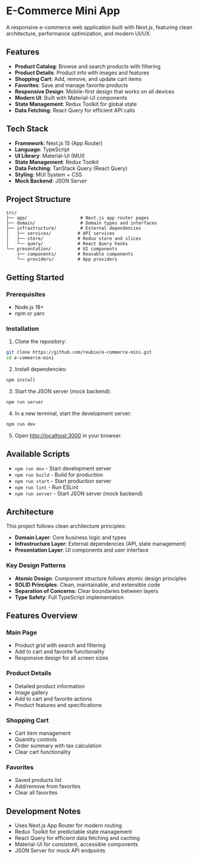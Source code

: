 # E-Commerce Mini App

A responsive e-commerce web application built with Next.js, featuring clean architecture, performance optimization, and modern UI/UX.

## Features

- **Product Catalog**: Browse and search products with filtering
- **Product Details**: Product info with images and features
- **Shopping Cart**: Add, remove, and update cart items
- **Favorites**: Save and manage favorite products
- **Responsive Design**: Mobile-first design that works on all devices
- **Modern UI**: Built with Material-UI components
- **State Management**: Redux Toolkit for global state
- **Data Fetching**: React Query for efficient API calls

## Tech Stack

- **Framework**: Next.js 15 (App Router)
- **Language**: TypeScript
- **UI Library**: Material-UI (MUI)
- **State Management**: Redux Toolkit
- **Data Fetching**: TanStack Query (React Query)
- **Styling**: MUI System + CSS
- **Mock Backend**: JSON Server

## Project Structure

```
src/
├── app/                    # Next.js app router pages
├── domain/                 # Domain types and interfaces
├── infrastructure/         # External dependencies
│   ├── services/          # API services
│   ├── store/             # Redux store and slices
│   └── query/             # React Query hooks
└── presentation/          # UI components
    ├── components/        # Reusable components
    └── providers/         # App providers
```

## Getting Started

### Prerequisites

- Node.js 18+ 
- npm or yarn

### Installation

1. Clone the repository:
```bash
git clone https://github.com/reubie/e-commerce-mini.git
cd e-commerce-mini
```

2. Install dependencies:
```bash
npm install
```

3. Start the JSON server (mock backend):
```bash
npm run server
```

4. In a new terminal, start the development server:
```bash
npm run dev
```

5. Open [http://localhost:3000](http://localhost:3000) in your browser.

## Available Scripts

- `npm run dev` - Start development server
- `npm run build` - Build for production
- `npm run start` - Start production server
- `npm run lint` - Run ESLint
- `npm run server` - Start JSON server (mock backend)

## Architecture

This project follows clean architecture principles:

- **Domain Layer**: Core business logic and types
- **Infrastructure Layer**: External dependencies (API, state management)
- **Presentation Layer**: UI components and user interface

### Key Design Patterns

- **Atomic Design**: Component structure follows atomic design principles
- **SOLID Principles**: Clean, maintainable, and extensible code
- **Separation of Concerns**: Clear boundaries between layers
- **Type Safety**: Full TypeScript implementation

## Features Overview

### Main Page
- Product grid with search and filtering
- Add to cart and favorite functionality
- Responsive design for all screen sizes

### Product Details
- Detailed product information
- Image gallery
- Add to cart and favorite actions
- Product features and specifications

### Shopping Cart
- Cart item management
- Quantity controls
- Order summary with tax calculation
- Clear cart functionality

### Favorites
- Saved products list
- Add/remove from favorites
- Clear all favorites

## Development Notes

- Uses Next.js App Router for modern routing
- Redux Toolkit for predictable state management
- React Query for efficient data fetching and caching
- Material-UI for consistent, accessible components
- JSON Server for mock API endpoints

